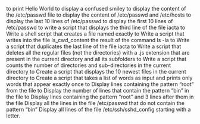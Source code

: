 to print Hello World
to display a confused smiley
to display the content of the /etc/passwd file
to display the content of /etc/passwd and /etc/hosts
to display the last 10 lines of /etc/passwd
to display the first 10 lines of /etc/passwd
to write a script that displays the third line of the file iacta
to Write a shell script that creates a file named exactly
to Write a script that writes into the file ls_cwd_content the result of the command ls -la
to Write a script that duplicates the last line of the file iacta
to Write a script that deletes all the regular files (not the directories) with a .js extension that are present in the current directory and all its subfolders
to Write a script that counts the number of directories and sub-directories in the current directory
to Create a script that displays the 10 newest files in the current directory
to Create a script that takes a list of words as input and prints only words that appear exactly once
to Display lines containing the pattern “root” from the file
to Display the number of lines that contain the pattern “bin” in the file
to Display lines containing the pattern “root” and 3 lines after them in the file
Display all the lines in the file /etc/passwd that do not contain the pattern “bin”
Display all lines of the file /etc/ssh/sshd_config starting with a letter.
